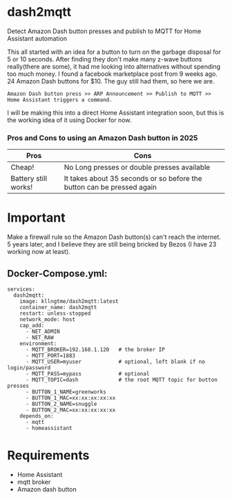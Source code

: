 # dash2mqtt
Detect Amazon Dash button presses and publish to MQTT for Home Assistant automation


This all started with an idea for a button to turn on the garbage disposal for 5 or 10 seconds.
After finding they don't make many z-wave buttons really(there are some), it had me looking into alternatives without spending too much money.
I found a facebook marketplace post from 9 weeks ago. 24 Amazon Dash buttons for $10. The guy still had them, so here we are.

```
Amazon Dash button press >> ARP Announcement >> Publish to MQTT >> Home Assistant triggers a command.
```
I will be making this into a direct Home Assistant integration soon, but this is the working idea of it using Docker for now.

<h3>Pros and Cons to using an Amazon Dash button in 2025</h3>

| Pros | Cons | 
|------|-------|
| Cheap!|No Long presses or double presses available|
| Battery still works!|It takes about 35 seconds or so before the button can be pressed again| 

# Important
Make a firewall rule so the Amazon Dash button(s) can't reach the internet.
5 years later, and I believe they are still being bricked by Bezos (I have 23 working now at least).

<h2>Docker-Compose.yml:</h2>

```
services:
  dash2mqtt:
    image: kllngtme/dash2mqtt:latest
    container_name: dash2mqtt
    restart: unless-stopped
    network_mode: host
    cap_add:
      - NET_ADMIN
      - NET_RAW
    environment:
      - MQTT_BROKER=192.168.1.120   # the broker IP
      - MQTT_PORT=1883
      - MQTT_USER=myuser            # optional, left blank if no login/password
      - MQTT_PASS=mypass            # optional
      - MQTT_TOPIC=dash             # the root MQTT topic for button presses
      - BUTTON_1_NAME=greenworks
      - BUTTON_1_MAC=xx:xx:xx:xx:xx
      - BUTTON_2_NAME=snuggle
      - BUTTON_2_MAC=xx:xx:xx:xx:xx
    depends_on:
      - mqtt
      - homeassistant
```

# Requirements
- Home Assistant
- mqtt broker
- Amazon dash button
